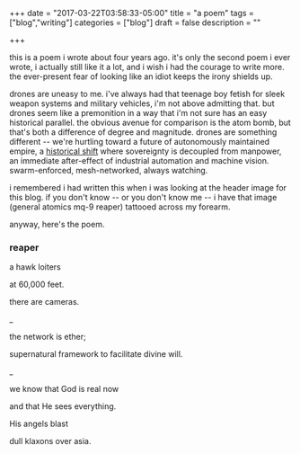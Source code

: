 +++
date = "2017-03-22T03:58:33-05:00"
title = "a poem"
tags = ["blog","writing"]
categories = ["blog"]
draft = false
description = ""

+++

this is a poem i wrote about four years ago. it's only the second poem i ever wrote, i actually still like it a lot, and i wish i had the courage to write more. the ever-present fear of looking like an idiot keeps the irony shields up.

drones are uneasy to me. i've always had that teenage boy fetish for sleek weapon systems and military vehicles, i'm not above admitting that. but drones seem like a premonition in a way that i'm not sure has an easy historical parallel. the obvious avenue for comparison is the atom bomb, but that's both a difference of degree and magnitude. drones are something different -- we're hurtling toward a future of autonomously maintained empire, a [historical shift](https://qz.com/185945/drones-are-about-to-upheave-society-in-a-way-we-havent-seen-in-700-years/) where sovereignty is decoupled from manpower, an immediate after-effect of industrial automation and machine vision. swarm-enforced, mesh-networked, always watching.

i remembered i had written this when i was looking at the header image for this blog. if you don't know -- or you don't know me -- i have that image (general atomics mq-9 reaper) tattooed across my forearm.

anyway, here's the poem.

### reaper

a hawk loiters

at 60,000 feet.

there are cameras.

_

the network is ether;

supernatural framework to facilitate divine will.

_

we know that God is real now

and that He sees everything.

His angels blast

dull klaxons over asia.
